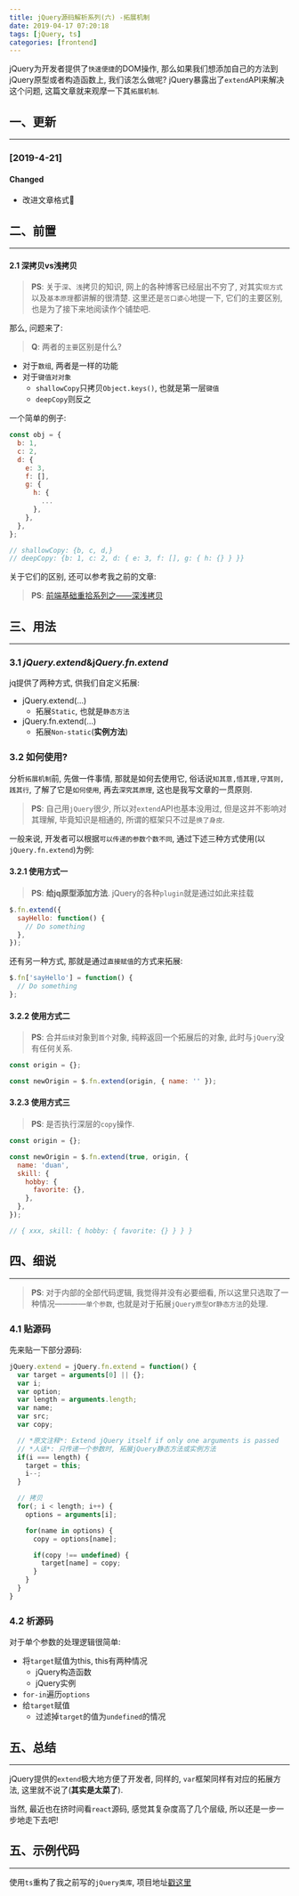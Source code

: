 ```yaml
---
title: jQuery源码解析系列(六) -拓展机制
date: 2019-04-17 07:20:18
tags: [jQuery, ts]
categories: [frontend]
---
```


jQuery为开发者提供了`快速便捷`的DOM操作, 那么如果我们想添加自己的方法到jQuery原型或者构造函数上, 我们该怎么做呢? jQuery暴露出了`extend`API来解决这个问题, 这篇文章就来观摩一下其`拓展机制`.


<!-- more -->


## 一、更新

------

### [2019-4-21]

#### Changed

- 改进文章格式🎉

## 二、前置

------

#### 2.1 深拷贝vs浅拷贝

> **PS**: 关于`深`、`浅`拷贝的知识, 网上的各种博客已经层出不穷了, 对其实`现方式`以及`基本原理`都讲解的很清楚. 这里还是`苦口婆心`地提一下, 它们的主要区别, 也是为了接下来地阅读作个铺垫吧.

那么, 问题来了:

> **Q**: 两者的`主要`区别是什么?

- 对于`数组`, 两者是一样的功能
- 对于`键值对对象`
  - `shallowCopy`只拷贝`Object.keys()`, 也就是第一层`键值`
  - `deepCopy`则反之

一个简单的例子:

```js
const obj = {
  b: 1,
  c: 2,
  d: {
    e: 3,
    f: [],
    g: {
      h: {
        ...
      },
    },
  },
};

// shallowCopy: {b, c, d,}
// deepCopy: {b: 1, c: 2, d: { e: 3, f: [], g: { h: {} } }}
```

关于它们的区别, 还可以参考我之前的文章:

> **PS**: [前端基础重拾系列之——深浅拷贝](https://blog.yyge.top/blog/2019/03/05/%E5%89%8D%E7%AB%AF%E5%9F%BA%E7%A1%80%E9%87%8D%E6%8B%BE%E7%B3%BB%E5%88%97%E4%B9%8B%E2%80%94%E2%80%94%E6%B7%B1%E6%B5%85%E6%8B%B7%E8%B4%9D/)

## 三、用法

------

### 3.1 *jQuery.extend*&j*Query.fn.extend*

jq提供了两种方式, 供我们自定义拓展:

- jQuery.extend(...)
  - 拓展`Static`, 也就是`静态方法`
- jQuery.fn.extend(...)
  - 拓展`Non-static`(**实例方法**)

### 3.2 如何使用?

分析`拓展机制`前, 先做一件事情, 那就是如何去使用它, 俗话说`知其意,悟其理,守其则,践其行`, 了解了它是`如何使用`, 再去`深究其原理`, 这也是我写文章的一贯原则.

> **PS**: 自己用`jQuery`很少, 所以对`extend`API也基本没用过, 但是这并不影响对其理解, 毕竟知识是相通的, 所谓的框架只不过是`换了身皮`.

一般来说, 开发者可以根据`可以传递的参数个数不同`, 通过下述三种方式使用(以`jQuery.fn.extend`)为例:

#### 3.2.1 使用方式一

> **PS**: **给jq原型添加方法**. jQuery的各种`plugin`就是通过如此来挂载

```js
$.fn.extend({
  sayHello: function() {
    // Do something
  },
});
```

还有另一种方式, 那就是通过`直接赋值`的方式来拓展:

```js
$.fn['sayHello'] = function() {
  // Do something
};
```

#### 3.2.2 使用方式二

> **PS**: 合并`后续`对象到`首个`对象, 纯粹返回一个拓展后的对象, 此时与`jQuery`没有任何关系.

```js
const origin = {};

const newOrigin = $.fn.extend(origin, { name: '' });
```

#### 3.2.3 使用方式三

> **PS**: 是否执行深层的`copy`操作.

```js
const origin = {};

const newOrigin = $.fn.extend(true, origin, {
  name: 'duan',
  skill: {
    hobby: {
      favorite: {},
    },
  },
});

// { xxx, skill: { hobby: { favorite: {} } } }
```

## 四、细说

------

> **PS**: 对于内部的全部代码逻辑, 我觉得并没有必要细看, 所以这里只选取了一种情况————`单个参数`, 也就是对于拓展`jQuery原型`or`静态方法`的处理.

### 4.1 贴源码

先来贴一下部分源码:

```js
jQuery.extend = jQuery.fn.extend = function() {
  var target = arguments[0] || {};
  var i;
  var option;
  var length = arguments.length;
  var name;
  var src;
  var copy;

  // *原文注释*: Extend jQuery itself if only one arguments is passed
  // *人话*: 只传递一个参数时, 拓展jQuery静态方法或实例方法
  if(i === length) {
    target = this;
    i--;
  }

  // 拷贝
  for(; i < length; i++) {
    options = arguments[i];

    for(name in options) {
      copy = options[name];

      if(copy !== undefined) {
        target[name] = copy;
      }
    }
  }
}
```

### 4.2 析源码

对于单个参数的处理逻辑很简单:

- 将`target`赋值为this, this有两种情况
  - jQuery构造函数
  - jQuery实例
- `for-in`遍历`options`
- 给`target`赋值
  - 过滤掉`target`的值为`undefined`的情况

## 五、总结

------

jQuery提供的`extend`极大地方便了开发者, 同样的, `var`框架同样有对应的拓展方法, 这里就不说了(**其实是太菜了**).

当然, 最近也在挤时间看`react`源码, 感觉其复杂度高了几个层级, 所以还是一步一步地走下去吧!

## 五、示例代码

------

使用`ts`重构了我之前写的`jQuery类库`, 项目地址[戳这里](https://github.com/ddzy/my-simple-jquery)